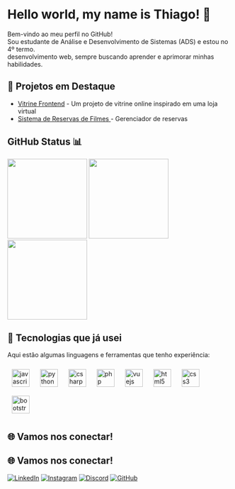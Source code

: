 # Hello world, my name is Thiago! 👋
Bem-vindo ao meu perfil no GitHub!  
Sou estudante de Análise e Desenvolvimento de Sistemas (ADS)  e estou no 4º termo.  
desenvolvimento web, sempre buscando aprender e aprimorar minhas habilidades.

## 🚀 Projetos em Destaque

- [Vitrine Frontend](https://github.com/thiago0-08/vitrine-front) - Um projeto de vitrine online inspirado em uma loja virtual
- [Sistema de Reservas de Filmes ](https://github.com/thiago0-08/Locadora) - Gerenciador de reservas 

## GitHub Status 📊

<div >
  <img height="180em" src="https://github-readme-stats.vercel.app/api?username=thiago0-08&show_icons=true&theme=tokyonight&include_all_commits=true&count_private=true" />
  <img height="180em" src="https://github-readme-streak-stats.herokuapp.com/?user=thiago0-08&theme=tokyonight" />
  <img height="180em" src="https://github-readme-stats.vercel.app/api/top-langs/?username=thiago0-08&layout=compact&langs_count=6&theme=tokyonight" />
</div>

## 🔧 Tecnologias que já usei

Aqui estão algumas linguagens e ferramentas que tenho experiência:

<div >
  <img src="https://cdn.jsdelivr.net/gh/devicons/devicon/icons/javascript/javascript-original.svg" height="40" alt="javascript logo" style="margin: 10px;"/>
  <img src="https://cdn.jsdelivr.net/gh/devicons/devicon/icons/python/python-original.svg" height="40" alt="python logo" style="margin: 10px;"/>
  <img src="https://cdn.jsdelivr.net/gh/devicons/devicon/icons/csharp/csharp-original.svg" height="40" alt="csharp logo" style="margin: 10px;"/>
  <img src="https://cdn.jsdelivr.net/gh/devicons/devicon/icons/php/php-original.svg" height="40" alt="php logo" style="margin: 10px;"/>
  <img src="https://cdn.jsdelivr.net/gh/devicons/devicon/icons/vuejs/vuejs-original.svg" height="40" alt="vuejs logo" style="margin: 10px;"/>
  <img src="https://cdn.jsdelivr.net/gh/devicons/devicon/icons/html5/html5-original.svg" height="40" alt="html5 logo" style="margin: 10px;"/>
  <img src="https://cdn.jsdelivr.net/gh/devicons/devicon/icons/css3/css3-original.svg" height="40" alt="css3 logo" style="margin: 10px;"/>
  <img src="https://cdn.jsdelivr.net/gh/devicons/devicon/icons/bootstrap/bootstrap-original.svg" height="40" alt="bootstrap logo" style="margin: 10px;"/>
</div>

## 🌐 Vamos nos conectar!
## 🌐 Vamos nos conectar!

[![LinkedIn](https://img.shields.io/badge/LinkedIn-blue?style=for-the-badge&logo=linkedin)](https://www.linkedin.com/in/thiago-silverio-pereira-262a0b214/)
[![Instagram](https://img.shields.io/badge/Instagram-purple?style=for-the-badge&logo=instagram)](https://www.instagram.com/thiagoxp_1)
[![Discord](https://img.shields.io/badge/Discord-7289DA?style=for-the-badge&logo=discord)](https://discord.com/channels/@me/1181728652090671265)
[![GitHub](https://img.shields.io/badge/GitHub_profissional-000?style=for-the-badge&logo=github)](https://github.com/thiago1-0)


